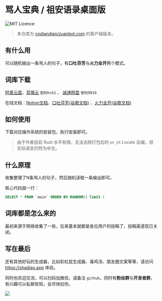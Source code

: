 # 骂人宝典 / 祖安语录桌面版

![MIT Licence](https://img.shields.io/github/license/zihluwang/zuanbot)

> 本仓库为 [cndiandian/zuanbot.com](https://github.com/cndiandian/zuanbot.com) 的客户端版本。

## 有什么用

可以随机输出一条骂人的句子，有**口吐芬芳**与**火力全开**两个模式。

## 词库下载
[阿里云盘](https://www.aliyundrive.com/s/StTs9ojDAEF)、[蓝揍云](https://shadiao.lanzouw.com/b0116bgub) `密码hck1` 、 [诚通网盘](https://url08.ctfile.com/d/14688008-46477369-3732e0) `密码9919`

在线文档：[Notion文档](https://dians.notion.site/d865fac077f1430f9510d020f8713c8e)、[口吐芬芳(谷歌文档)](https://docs.google.com/document/d/1SskgYtDpYL6P_4qmX2A1ndBl8MY5NeDcBaYPxS-yxIo/edit?usp=sharing) 、[火力全开(谷歌文档)](https://docs.google.com/document/d/14YG9qaNDZk275av-Iss6B6YY-eDTdkS5w_my3f7349A/edit?usp=sharing)

## 如何使用

下载对应操作系统的安装包，执行安装即可。

> 由于作者目前 Rust 水平有限，无法去除打包后的 `en_US` Locale 后缀，但实际语言仍然为中文。

## 什么原理

收集整理了N条骂人的句子，然后随机读取一条输出即可。

核心代码就一行：
```sql
SELECT * FROM `main` ORDER BY RANDOM() limit 1
```

## 词库都是怎么来的
最初来源于网络收集了一些，后来基本就都是各位用户的投稿了，投稿渠道现已关闭。

## 写在最后
还有其他好玩的生成器，比如彩虹屁生成器、毒鸡汤、朋友圈文案等等，请访问 https://shadiao.app 体验。

同时也欢迎交流，可以扫码加微信，请备注 `github`，同时有**粉丝群**与**开发者群**，有兴趣可以私聊告知，会尽快拉你。

![](http://qiniu.xshwy.cn/ddd.jpg)